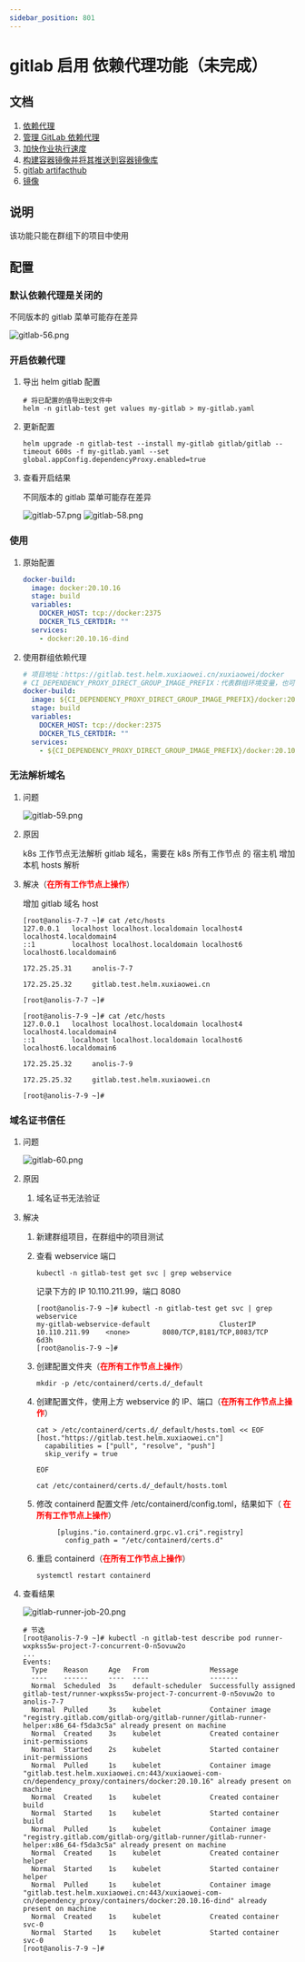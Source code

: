 ```yaml
---
sidebar_position: 801
---
```


# gitlab 启用 依赖代理功能（未完成）

## 文档

1. [依赖代理](https://docs.gitlab.cn/jh/user/packages/dependency_proxy/index.html)
2. [管理 GitLab 依赖代理](https://docs.gitlab.cn/jh/administration/packages/dependency_proxy.html)
3. [加快作业执行速度](https://docs.gitlab.cn/runner/configuration/speed_up_job_execution.html)
4. [构建容器镜像并将其推送到容器镜像库](https://docs.gitlab.cn/jh/user/packages/container_registry/build_and_push_images.html)
5. [gitlab artifacthub](https://artifacthub.io/packages/helm/gitlab/gitlab?modal=values)
6. [镜像](https://kubernetes.io/zh-cn/docs/concepts/containers/images/)

## 说明

该功能只能在群组下的项目中使用

## 配置

### 默认依赖代理是关闭的

不同版本的 gitlab 菜单可能存在差异

![gitlab-56.png](static/gitlab-56.png)

### 开启依赖代理

1. 导出 helm gitlab 配置

    ```shell
    # 将已配置的值导出到文件中
    helm -n gitlab-test get values my-gitlab > my-gitlab.yaml
    ```

2. 更新配置

   ```shell
   helm upgrade -n gitlab-test --install my-gitlab gitlab/gitlab --timeout 600s -f my-gitlab.yaml --set global.appConfig.dependencyProxy.enabled=true
   ```

3. 查看开启结果

   不同版本的 gitlab 菜单可能存在差异

   ![gitlab-57.png](static/gitlab-57.png)
   ![gitlab-58.png](static/gitlab-58.png)

### 使用

1. 原始配置

   ```yaml
   docker-build:
     image: docker:20.10.16
     stage: build
     variables:
       DOCKER_HOST: tcp://docker:2375
       DOCKER_TLS_CERTDIR: ""
     services:
       - docker:20.10.16-dind
   ```

2. 使用群组依赖代理

   ```yaml
   # 项目地址：https://gitlab.test.helm.xuxiaowei.cn/xuxiaowei/docker
   # CI_DEPENDENCY_PROXY_DIRECT_GROUP_IMAGE_PREFIX：代表群组环境变量，也可直接使用 gitlab.test.helm.xuxiaowei.cn/xuxiaowei/dependency_proxy/containers
   docker-build:
     image: ${CI_DEPENDENCY_PROXY_DIRECT_GROUP_IMAGE_PREFIX}/docker:20.10.16
     stage: build
     variables:
       DOCKER_HOST: tcp://docker:2375
       DOCKER_TLS_CERTDIR: ""
     services:
       - ${CI_DEPENDENCY_PROXY_DIRECT_GROUP_IMAGE_PREFIX}/docker:20.10.16-dind
   ```

### 无法解析域名

1. 问题

   ![gitlab-59.png](static/gitlab-59.png)

2. 原因

   k8s 工作节点无法解析 gitlab 域名，需要在 k8s 所有工作节点 的 宿主机 增加本机 hosts 解析

3. 解决（<strong><font color="red">在所有工作节点上操作</font></strong>）

   增加 gitlab 域名 host

   ```shell
   [root@anolis-7-7 ~]# cat /etc/hosts
   127.0.0.1   localhost localhost.localdomain localhost4 localhost4.localdomain4
   ::1         localhost localhost.localdomain localhost6 localhost6.localdomain6
   
   172.25.25.31 	anolis-7-7
   
   172.25.25.32 	gitlab.test.helm.xuxiaowei.cn
   
   [root@anolis-7-7 ~]# 
   ```

   ```shell
   [root@anolis-7-9 ~]# cat /etc/hosts
   127.0.0.1   localhost localhost.localdomain localhost4 localhost4.localdomain4
   ::1         localhost localhost.localdomain localhost6 localhost6.localdomain6
   
   172.25.25.32 	anolis-7-9
   
   172.25.25.32 	gitlab.test.helm.xuxiaowei.cn
   
   [root@anolis-7-9 ~]# 
   ```

### 域名证书信任

1. 问题

   ![gitlab-60.png](static/gitlab-60.png)

2. 原因

    1. 域名证书无法验证

3. 解决

    1. 新建群组项目，在群组中的项目测试

    2. 查看 webservice 端口

        ```shell
        kubectl -n gitlab-test get svc | grep webservice
        ```

       记录下方的 IP 10.110.211.99，端口 8080

        ```shell
        [root@anolis-7-9 ~]# kubectl -n gitlab-test get svc | grep webservice
        my-gitlab-webservice-default                 ClusterIP      10.110.211.99    <none>        8080/TCP,8181/TCP,8083/TCP                6d3h
        [root@anolis-7-9 ~]#
        ```

    3. 创建配置文件夹（<strong><font color="red">在所有工作节点上操作</font></strong>）

         ```shell
         mkdir -p /etc/containerd/certs.d/_default
         ```

    4. 创建配置文件，使用上方 webservice 的 IP、端口（<strong><font color="red">在所有工作节点上操作</font></strong>）

        ```shell
        cat > /etc/containerd/certs.d/_default/hosts.toml << EOF
        [host."https://gitlab.test.helm.xuxiaowei.cn"]
          capabilities = ["pull", "resolve", "push"]
          skip_verify = true
        
        EOF
        
        cat /etc/containerd/certs.d/_default/hosts.toml
        ```

    5. 修改 containerd 配置文件 /etc/containerd/config.toml，结果如下（<strong><font color="red">
       在所有工作节点上操作</font></strong>）

       ```shell
            [plugins."io.containerd.grpc.v1.cri".registry]
              config_path = "/etc/containerd/certs.d"
        ```

    6. 重启 containerd（<strong><font color="red">在所有工作节点上操作</font></strong>）

        ```shell
        systemctl restart containerd
        ```

4. 查看结果

   ![gitlab-runner-job-20.png](static/gitlab-runner-job-20.png)

   ```shell
   # 节选
   [root@anolis-7-9 ~]# kubectl -n gitlab-test describe pod runner-wxpkss5w-project-7-concurrent-0-n5ovuw2o 
   ...
   Events:
     Type    Reason     Age   From               Message
     ----    ------     ----  ----               -------
     Normal  Scheduled  3s    default-scheduler  Successfully assigned gitlab-test/runner-wxpkss5w-project-7-concurrent-0-n5ovuw2o to anolis-7-7
     Normal  Pulled     3s    kubelet            Container image "registry.gitlab.com/gitlab-org/gitlab-runner/gitlab-runner-helper:x86_64-f5da3c5a" already present on machine
     Normal  Created    3s    kubelet            Created container init-permissions
     Normal  Started    2s    kubelet            Started container init-permissions
     Normal  Pulled     1s    kubelet            Container image "gitlab.test.helm.xuxiaowei.cn:443/xuxiaowei-com-cn/dependency_proxy/containers/docker:20.10.16" already present on machine
     Normal  Created    1s    kubelet            Created container build
     Normal  Started    1s    kubelet            Started container build
     Normal  Pulled     1s    kubelet            Container image "registry.gitlab.com/gitlab-org/gitlab-runner/gitlab-runner-helper:x86_64-f5da3c5a" already present on machine
     Normal  Created    1s    kubelet            Created container helper
     Normal  Started    1s    kubelet            Started container helper
     Normal  Pulled     1s    kubelet            Container image "gitlab.test.helm.xuxiaowei.cn:443/xuxiaowei-com-cn/dependency_proxy/containers/docker:20.10.16-dind" already present on machine
     Normal  Created    1s    kubelet            Created container svc-0
     Normal  Started    1s    kubelet            Started container svc-0
   [root@anolis-7-9 ~]# 
   ```
